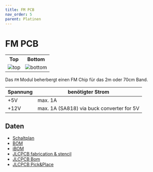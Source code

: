 ```yaml
---
title: FM PCB
nav_order: 5
parent: Platinen
---
```


# FM PCB

<table>
  <tr><th>Top</th><th>Bottom</th></tr>
  <tr>
    <td><img src="fm/fm-3D_top.png?dummy={{ site.data['hash'] }}" alt="top" /></td>
    <td><img src="fm/fm-3D_bottom.png?dummy={{ site.data['hash'] }}" alt="bottom" /></td>
  </tr>
</table>

Das `FM` Modul beherbergt einen FM Chip für das 2m oder 70cm Band.

| Spannung |                          benötigter Strom |
| -------- | ----------------------------------------- |
|      +5V |                                   max. 1A |
|     +12V | max. 1A (SA818) via buck converter for 5V |

## Daten

- [Schaltplan](fm/fm-schematic.pdf)
- [BOM](fm/fm-bom.html)
- [iBOM](fm/fm-ibom.html)
- [JLCPCB fabrication & stencil](fm/JLCPCB/fm-_JLCPCB_compress.zip)
- [JLCPCB Bom](fm/JLCPCB/fm_bom_jlc.csv)
- [JLCPCB Pick&Place](fm/JLCPCB/fm_cpl_jlc.csv)
